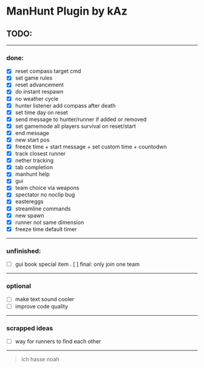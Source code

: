 # ManHunt Plugin by kAz
## TODO:

***
### done:
- [x] reset compass target cmd
- [x] set game rules
- [x] reset advancement
- [x] do instant respawn
- [x] no weather cycle
- [X] hunter listener add compass after death
- [X] set time day on reset
- [x] send message to hunter/runner if added or removed
- [x] set gamemode all players survival on reset/start
- [x] end message
- [x] new start pos
- [x] freeze time + start message + set custom time + countodwn
- [x] track closest runner
- [x] nether tracking
- [x] tab completion
- [x] manhunt help
- [x] gui
- [x] team choice via weapons
- [x] spectator no noclip bug
- [x] eastereggs
- [x] streamline commands
- [x] new spawn
- [x] runner not same dimension
- [x] freeze time default timer

***
### unfinished:
- [ ] gui book special item
. [ ] final: only join one team

***
### optional
- [ ] make text sound cooler
- [ ] improve code quality

***
### scrapped ideas
- [ ] way for runners to find each other

***
 > ich hasse noah